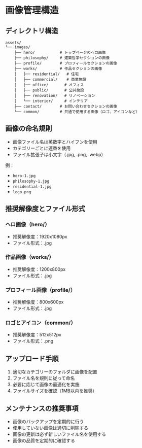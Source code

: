 # 画像管理構造

## ディレクトリ構造

```
assets/
└── images/
    ├── hero/           # トップページのヘロ画像
    ├── philosophy/     # 建築哲学セクションの画像
    ├── profile/        # プロフィールセクションの画像
    ├── works/          # 作品セクションの画像
    │   ├── residential/   # 住宅
    │   ├── commercial/    # 商業施設
    │   ├── office/       # オフィス
    │   ├── public/       # 公共施設
    │   ├── renovation/   # リノベーション
    │   └── interior/     # インテリア
    ├── contact/        # お問い合わせセクションの画像
    └── common/         # 共通で使用する画像（ロゴ、アイコンなど）
```

## 画像の命名規則

- 画像ファイル名は英数字とハイフンを使用
- カテゴリーごとに連番を使用
- ファイル拡張子は小文字（.jpg, .png, .webp）

例：
- `hero-1.jpg`
- `philosophy-1.jpg`
- `residential-1.jpg`
- `logo.png`

## 推奨解像度とファイル形式

### ヘロ画像（hero/）
- 推奨解像度：1920x1080px
- ファイル形式：.jpg

### 作品画像（works/）
- 推奨解像度：1200x800px
- ファイル形式：.jpg

### プロフィール画像（profile/）
- 推奨解像度：800x600px
- ファイル形式：.jpg

### ロゴとアイコン（common/）
- 推奨解像度：512x512px
- ファイル形式：.png

## アップロード手順

1. 適切なカテゴリーのフォルダに画像を配置
2. ファイル名を規則に従って命名
3. 必要に応じて画像の最適化を実施
4. ファイルサイズを確認（1MB以内を推奨）

## メンテナンスの推奨事項

- 画像のバックアップを定期的に行う
- 使用していない画像は適切に削除する
- 画像の更新は必ず新しいファイル名を使用する
- 画像の品質を定期的に確認する
